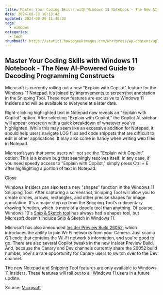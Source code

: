 ```yaml
---
title: Master Your Coding Skills with Windows 11 Notebook - The New AI-Powered Guide to Decoding Programming Constructs
date: 2024-08-28 16:13:42
updated: 2024-08-29 11:48:33
tags:
  - windows
categories:
  - tech
thumbnail: https://static1.howtogeekimages.com/wordpress/wp-content/uploads/2024/02/14.jpg
---
```


## Master Your Coding Skills with Windows 11 Notebook - The New AI-Powered Guide to Decoding Programming Constructs

Microsoft is currently rolling out a new "Explain with Copilot" feature for the Windows 11 Notepad. It's joined by improvements to screenshot annotation in the Snipping Tool. These new features are exclusive to Windows 11 Insiders and will be available to everyone at a later date.

 Right-clicking highlighted text in Notepad now reveals an "Explain with Copilot" option. After selecting "Explain with Copilot," the Copilot AI sidebar will appear onscreen with a quick breakdown of whatever you've highlighted. While this may seem like an excessive addition for Notepad, it should help users navigate LOG files and code snippets that are difficult to edit in other applications. It may also come in handy when writing web files in Notepad.

 Microsoft says that some users will not see the "Explain with Copilot" option. This is a known bug that seemingly resolves itself. In any case, if you need speedy access to "Explain with Copilot," simply press Ctrl + E after highlighting a portion of text in Notepad.

Close 

 Windows Insiders can also test a new "shapes" function in the Windows 11 Snipping Tool. After capturing a screenshot, Snipping Tool will allow you to create circles, arrows, rectangles, and other precise shapes for image annotation. It's a major step up from the Snipping Tool's rudimentary drawing function, which is more of a doodle tool than anything. Of course, Windows 10's [Snip & Sketch tool](https://techtrends.techidaily.com/the-ultimate-fixes-for-msstdfmtdll-error-message-notifications/) has always had a shapes tool, but Microsoft doesn't include Snip & Sketch in Windows 11.

 Microsoft has also announced [Insider Preview Build 26052](http://blogs.windows.com/windows-insider/2024/02/08/announcing-windows-11-insider-preview-build-26052-canary-and-dev-channels/), which introduces the ability to join Wi-Fi networks from your Camera. Just scan a QR code that contains the Wi-Fi network's information, and you're good to go. There are also several Copilot tweaks in the new Insider Preview Build. And, because the Canary and Dev channels currently share the 26052 build number, now's a rare opportunity for Canary users to switch over to the Dev channel.

 The new Notepad and Snipping Tool features are only available to Windows 11 Insiders. These features will roll out to all Windows 11 users in a future update.

 Source: [Microsoft](https://blogs.windows.com/windows-insider/2024/02/08/snipping-tool-and-notepad-updates-begin-rolling-out-to-windows-insiders/)

<ins class="adsbygoogle"
     style="display:block"
     data-ad-format="autorelaxed"
     data-ad-client="ca-pub-7571918770474297"
     data-ad-slot="1223367746"></ins>



<ins class="adsbygoogle"
     style="display:block"
     data-ad-client="ca-pub-7571918770474297"
     data-ad-slot="8358498916"
     data-ad-format="auto"
     data-full-width-responsive="true"></ins>
